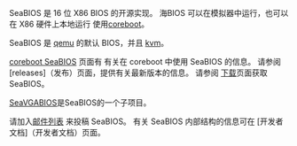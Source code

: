 SeaBIOS 是 16 位 X86 BIOS 的开源实现。 海BIOS
可以在模拟器中运行，也可以在 X86 硬件上本地运行
使用[coreboot](http://www.coreboot.org/)。

SeaBIOS 是 [qemu](http://www.qemu.org/) 的默认 BIOS，并且
[kvm](http://www.linux-kvm.org/)。

[coreboot SeaBIOS](http://www.coreboot.org/SeaBIOS) 页面有
有关在 coreboot 中使用 SeaBIOS 的信息。 请参阅
[releases]（发布）页面，提供有关最新版本的信息。 请参阅
[下载](Download)页面获取SeaBIOS。

[SeaVGABIOS](SeaVGABIOS)是SeaBIOS的一个子项目。

请加入[邮件列表](Mailinglist) 来投稿
SeaBIOS。 有关 SeaBIOS 内部结构的信息可在
[开发者文档]（开发者文档）页面。
